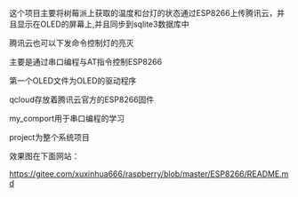 这个项目主要将树莓派上获取的温度和台灯的状态通过ESP8266上传腾讯云，并且显示在OLED的屏幕上,并且同步到sqlite3数据库中

腾讯云也可以下发命令控制灯的亮灭

主要是通过串口编程与AT指令控制ESP8266

第一个OLED文件为OLED的驱动程序

qcloud存放着腾讯云官方的ESP8266固件

my_comport用于串口编程的学习

project为整个系统项目

效果图在下面网站：

https://gitee.com/xuxinhua666/raspberry/blob/master/ESP8266/README.md

























